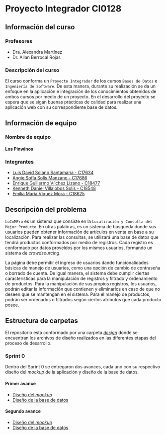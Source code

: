 # **Proyecto Integrador CI0128**

## **Información del curso**

### **Profesores**

+ Dra. Alexandra Martínez
+ Dr. Allan Berrocal Rojas

### **Descripción del curso**

El curso conforma un `Proyecto Integrador` de los cursos `Bases de Datos`  e `Ingeniería de Software`. De esta manera, durante su realización se da un enfoque en la aplicación e integración de los conocimientos obtenidos de ambos cursos por medio de un proyecto. En el desarrollo del proyecto se espera que se sigan buenas prácticas de calidad para realizar una aplicación web con su correspondiente base de datos.

## **Información de equipo**

### **Nombre de equipo**

#### Los Pinwinos

### **Integrantes**

+ [Luis David Solano Santamaría - C17634](https://github.com/GoninDS)
+ [Angie Sofía Solís Manzano - C17686](https://github.com/AngieS23)
+ [Enrique Guillermo Vílchez Lizano - C18477](https://github.com/EnriqueVilchezL)
+ [Kenneth Daniel Villalobos Solís  - C18548](https://github.com/kdaniel1652)
+ [Emilia María Víquez Mora - C18625](https://github.com/EmiliaViq)

## **Descripción del problema**

`LoCoMPro` es un sistema que consiste en la `Localización y Consulta del Mejor Producto`. En otras palabras, es un sistema de búsqueda donde sus usuarios pueden obtener información de artículos en venta en base a su localización. Para realizar las consultas, se utilizará una base de datos que tendrá productos conformados por medio de registros. Cada registro es conformado por datos proveídos por los mismos usuarios, formando un sistema de *crowdsourcing*.

La página debe permitir el ingreso de usuarios dando funcionalidades básicas de manejo de usuarios, como una opción de cambio de contraseña o borrado de cuenta. De igual manera, el sistema debe cumplir ciertas características para la manipulación de registros y filtrado y ordenamiento de productos. Para la manipulación de sus propios registros, los usuarios, podrán editar la información que contienen y eliminarlos en caso de que no deseen que se mantengan en el sistema. Para el manejo de productos, podrán ser ordenados o filtrados según ciertos atributos que cada producto posee.

## **Estructura de carpetas**

El repositorio está conformado por una carpeta [*design*](./design/) donde se encuentran los archivos de diseño realizados en las diferentes etapas del proceso de desarrollo.

### **Sprint 0**

Dentro del Sprint 0 se entregaron dos avances, cada uno con su respectivo diseño del *mockup* de la aplicación y diseño de la base de datos.

#### **Primer avance**

+ [Diseño del *mockup*](./design/sprint0/mockups/avance1/Mockup_AvanceSemana4.pdf)
+ [Diseño de la base de datos](./design/sprint0/database/avance1/Diseño%20conceptual%20de%20la%20base%20de%20datos.pdf)

#### **Segundo avance**

+ [Diseño del *mockup*](./design/sprint0/mockups/avance2/Mockup_AvanceSemana5.pdf)
+ [Diseño de la base de datos](./design/sprint0/database/avance2/diseño_base_avance2_los_pinwinos.pdf)